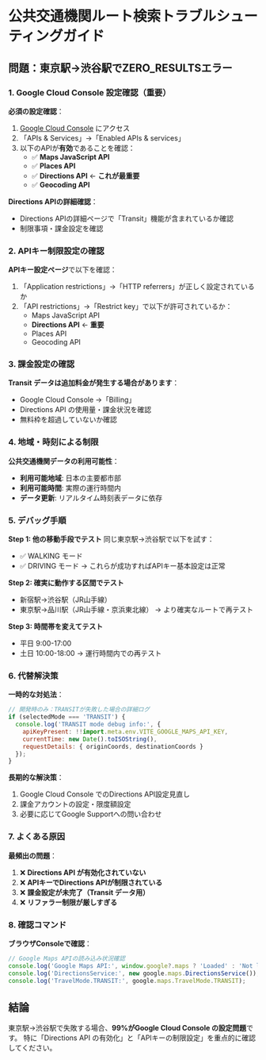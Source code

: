 # 公共交通機関ルート検索トラブルシューティングガイド

## 問題：東京駅→渋谷駅でZERO_RESULTSエラー

### 1. Google Cloud Console 設定確認（重要）

**必須の設定確認**：
1. [Google Cloud Console](https://console.cloud.google.com/) にアクセス
2. 「APIs & Services」→「Enabled APIs & services」
3. 以下のAPIが**有効**であることを確認：
   - ✅ **Maps JavaScript API**
   - ✅ **Places API**
   - ✅ **Directions API** ← **これが最重要**
   - ✅ **Geocoding API**

**Directions APIの詳細確認**：
- Directions APIの詳細ページで「Transit」機能が含まれているか確認
- 制限事項・課金設定を確認

### 2. APIキー制限設定の確認

**APIキー設定ページ**で以下を確認：
1. 「Application restrictions」→「HTTP referrers」が正しく設定されているか
2. 「API restrictions」→「Restrict key」で以下が許可されているか：
   - Maps JavaScript API
   - **Directions API** ← **重要**
   - Places API
   - Geocoding API

### 3. 課金設定の確認

**Transit データは追加料金が発生する場合があります**：
- Google Cloud Console →「Billing」
- Directions API の使用量・課金状況を確認
- 無料枠を超過していないか確認

### 4. 地域・時刻による制限

**公共交通機関データの利用可能性**：
- **利用可能地域**: 日本の主要都市部
- **利用可能時間**: 実際の運行時間内
- **データ更新**: リアルタイム時刻表データに依存

### 5. デバッグ手順

**Step 1: 他の移動手段でテスト**
同じ東京駅→渋谷駅で以下を試す：
- ✅ WALKING モード
- ✅ DRIVING モード
→ これらが成功すればAPIキー基本設定は正常

**Step 2: 確実に動作する区間でテスト**
- 新宿駅→渋谷駅（JR山手線）
- 東京駅→品川駅（JR山手線・京浜東北線）
→ より確実なルートで再テスト

**Step 3: 時間帯を変えてテスト**
- 平日 9:00-17:00
- 土日 10:00-18:00
→ 運行時間内での再テスト

### 6. 代替解決策

**一時的な対処法**：
```javascript
// 開発時のみ：TRANSITが失敗した場合の詳細ログ
if (selectedMode === 'TRANSIT') {
  console.log('TRANSIT mode debug info:', {
    apiKeyPresent: !!import.meta.env.VITE_GOOGLE_MAPS_API_KEY,
    currentTime: new Date().toISOString(),
    requestDetails: { originCoords, destinationCoords }
  });
}
```

**長期的な解決策**：
1. Google Cloud Console でのDirections API設定見直し
2. 課金アカウントの設定・限度額設定
3. 必要に応じてGoogle Supportへの問い合わせ

### 7. よくある原因

**最頻出の問題**：
1. ❌ **Directions API が有効化されていない**
2. ❌ **APIキーでDirections APIが制限されている**
3. ❌ **課金設定が未完了（Transit データ用）**
4. ❌ **リファラー制限が厳しすぎる**

### 8. 確認コマンド

**ブラウザConsoleで確認**：
```javascript
// Google Maps APIの読み込み状況確認
console.log('Google Maps API:', window.google?.maps ? 'Loaded' : 'Not loaded');
console.log('DirectionsService:', new google.maps.DirectionsService());
console.log('TravelMode.TRANSIT:', google.maps.TravelMode.TRANSIT);
```

## 結論

東京駅→渋谷駅で失敗する場合、**99%がGoogle Cloud Console の設定問題**です。
特に「Directions API の有効化」と「APIキーの制限設定」を重点的に確認してください。 